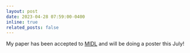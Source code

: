 ```yaml
---
layout: post
date: 2023-04-28 07:59:00-0400
inline: true
related_posts: false
---
```


My paper has been accepted to [MIDL](https://2023.midl.io) and will be doing a poster this July!
